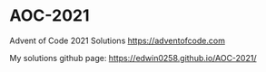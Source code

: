 # AOC-2021
Advent of Code 2021 Solutions
<a href="https://adventofcode.com">https://adventofcode.com</a>

My solutions github page:
<a href="https://edwin0258.github.io/AOC-2021/">https://edwin0258.github.io/AOC-2021/</a>
